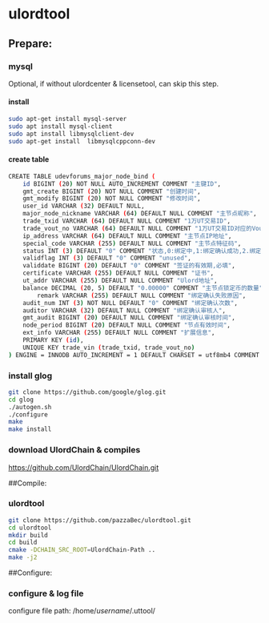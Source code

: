 # ulordtool

## Prepare:

### mysql
Optional, if without ulordcenter & licensetool, can skip this step.
#### install
```bash
sudo apt-get install mysql-server
sudo apt install mysql-client
sudo apt install libmysqlclient-dev
sudo apt-get install  libmysqlcppconn-dev
```
#### create table
```bash
CREATE TABLE udevforums_major_node_bind (
	id BIGINT (20) NOT NULL AUTO_INCREMENT COMMENT "主键ID",
	gmt_create BIGINT (20) NOT NULL COMMENT "创建时间",
	gmt_modify BIGINT (20) NOT NULL COMMENT "修改时间",
	user_id VARCHAR (32) DEFAULT NULL,
	major_node_nickname VARCHAR (64) DEFAULT NULL COMMENT "主节点昵称",
	trade_txid VARCHAR (64) DEFAULT NULL COMMENT "1万UT交易ID",
	trade_vout_no VARCHAR (64) DEFAULT NULL COMMENT "1万UT交易ID对应的Vout序号",
	ip_address VARCHAR (64) DEFAULT NULL COMMENT "主节点IP地址",
	special_code VARCHAR (255) DEFAULT NULL COMMENT "主节点特征码",
	status INT (3) DEFAULT "0" COMMENT "状态,0:绑定中,1:绑定确认成功,2.绑定确认失败",
	validflag INT (3) DEFAULT "0" COMMENT "unused",
	validdate BIGINT (20) DEFAULT "0" COMMENT "签证的有效期,必填",
	certificate VARCHAR (255) DEFAULT NULL COMMENT "证书",
	ut_addr VARCHAR (255) DEFAULT NULL COMMENT "Ulord地址",
	balance DECIMAL (20, 5) DEFAULT "0.00000" COMMENT "主节点锁定币的数量",
        remark VARCHAR (255) DEFAULT NULL COMMENT "绑定确认失败原因",
	audit_num INT (3) NOT NULL DEFAULT "0" COMMENT "绑定确认次数",
	auditor VARCHAR (32) DEFAULT NULL COMMENT "绑定确认审核人",
	gmt_audit BIGINT (20) DEFAULT NULL COMMENT "绑定确认审核时间",
	node_period BIGINT (20) DEFAULT NULL COMMENT "节点有效时间",
	ext_info VARCHAR (255) DEFAULT NULL COMMENT "扩展信息",
	PRIMARY KEY (id),
	UNIQUE KEY trade_vin (trade_txid, trade_vout_no)
) ENGINE = INNODB AUTO_INCREMENT = 1 DEFAULT CHARSET = utf8mb4 COMMENT = "主节点绑定表";
```

### install glog
```bash
git clone https://github.com/google/glog.git
cd glog
./autogen.sh
./configure
make
make install
```

### download UlordChain & compiles
https://github.com/UlordChain/UlordChain.git

##Compile:

### ulordtool
```bash
git clone https://github.com/pazzaBec/ulordtool.git
cd ulordtool
mkdir build
cd build
cmake -DCHAIN_SRC_ROOT=UlordChain-Path ..
make -j2
```

##Configure:

### configure & log file
configure file path: /home/*username*/.uttool/
